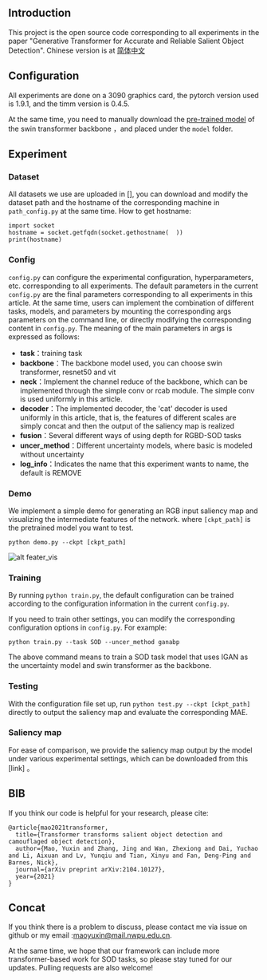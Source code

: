 ## Introduction
This project is the open source code corresponding to all experiments in the paper "Generative Transformer for Accurate and Reliable Salient Object Detection". Chinese version is at [简体中文](README_CN.md)

##  Configuration
All experiments are done on a 3090 graphics card, the pytorch version used is 1.9.1, and the timm version is 0.4.5. 

At the same time, you need to manually download the [pre-trained model](https://github.com/SwinTransformer/storage/releases/download/v1.0.0/swin_base_patch4_window12_384.pth) of the swin transformer backbone ，and placed under the ````model```` folder.
## Experiment 
### Dataset
All datasets we use are uploaded in [], you can download and modify the dataset path and the hostname of the corresponding machine in ```path_config.py``` at the same time. How to get hostname: 
```
import socket
hostname = socket.getfqdn(socket.gethostname(  ))
print(hostname)
```
### Config
```config.py``` can configure the experimental configuration, hyperparameters, etc. corresponding to all experiments. The default parameters in the current ``config.py`` are the final parameters corresponding to all experiments in this article. At the same time, users can implement the combination of different tasks, models, and parameters by mounting the corresponding args parameters on the command line, or directly modifying the corresponding content in ```config.py```. The meaning of the main parameters in args is expressed as follows: 
* **task**：training task
* **backbone**：The backbone model used, you can choose swin transformer, resnet50 and vit
* **neck**：Implement the channel reduce of the backbone, which can be implemented through the simple conv or rcab module. The simple conv is used uniformly in this article. 
* **decoder**：The implemented decoder, the 'cat' decoder is used uniformly in this article, that is, the features of different scales are simply concat and then the output of the saliency map is realized 
* **fusion**：Several different ways of using depth for RGBD-SOD tasks 
* **uncer_method**：Different uncertainty models, where basic is modeled without uncertainty 
* **log_info**：Indicates the name that this experiment wants to name, the default is REMOVE 

### Demo
We implement a simple demo for generating an RGB input saliency map and visualizing the intermediate features of the network. where ```[ckpt_path]``` is the pretrained model you want to test. 
```
python demo.py --ckpt [ckpt_path]
```
![alt feater_vis](assert/assert.png)
### Training
By running ```python train.py```, the default configuration can be trained according to the configuration information in the current ```config.py```.

If you need to train other settings, you can modify the corresponding configuration options in ``config.py``. For example:

```python train.py --task SOD --uncer_method ganabp```

The above command means to train a SOD task model that uses IGAN as the uncertainty model and swin transformer as the backbone.

### Testing
With the configuration file set up, run ```python test.py --ckpt [ckpt_path]``` directly to output the saliency map and evaluate the corresponding MAE.
### Saliency map
For ease of comparison, we provide the saliency map output by the model under various experimental settings, which can be downloaded from this [link] 。
## BIB
If you think our code is helpful for your research, please cite:
```
@article{mao2021transformer,
  title={Transformer transforms salient object detection and camouflaged object detection},
  author={Mao, Yuxin and Zhang, Jing and Wan, Zhexiong and Dai, Yuchao and Li, Aixuan and Lv, Yunqiu and Tian, Xinyu and Fan, Deng-Ping and Barnes, Nick},
  journal={arXiv preprint arXiv:2104.10127},
  year={2021}
}
```
## Concat
If you think there is a problem to discuss, please contact me via issue on github or my email :maoyuxin@mail.nwpu.edu.cn.

At the same time, we hope that our framework can include more transformer-based work for SOD tasks, so please stay tuned for our updates. Pulling requests are also welcome!


